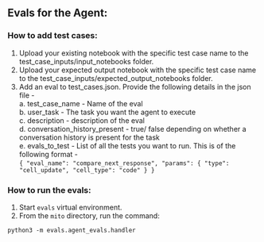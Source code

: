 ## Evals for the Agent:

### How to add test cases:
1. Upload your existing notebook with the specific test case name to the test_case_inputs/input_notebooks folder. <br />
2. Upload your expected output notebook with the specific test case name to the test_case_inputs/expected_output_notebooks folder. <br />
3. Add an eval to test_cases.json. Provide the following details in the json file - <br />
    a. test_case_name - Name of the eval<br />
    b. user_task - The task you want the agent to execute<br />
    c. description - description of the eval<br />
    d. conversation_history_present - true/ false depending on whether a conversation history is present for the task<br />
    e. evals_to_test - List of all the tests you want to run. This is of the following format - <br />
        ```
        {
            "eval_name": "compare_next_response",
            "params": {
            "type": "cell_update", "cell_type": "code"
            }
        }
        ```

### How to run the evals:
1. Start `evals` virtual environment.
2. From the `mito` directory, run the command:
```
python3 -m evals.agent_evals.handler
```
